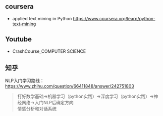 ## coursera
* applied text mining in Python 
https://www.coursera.org/learn/python-text-mining
## Youtube
* CrashCourse_COMPUTER SCIENCE
##  知乎
NLP入门学习路线：https://www.zhihu.com/question/66411848/answer/242751803
> 打好数学基础→机器学习（python实践）→深度学习（python实践）→神经网络→入门NLP后确定方向<br>
  情感分析和对话系统
